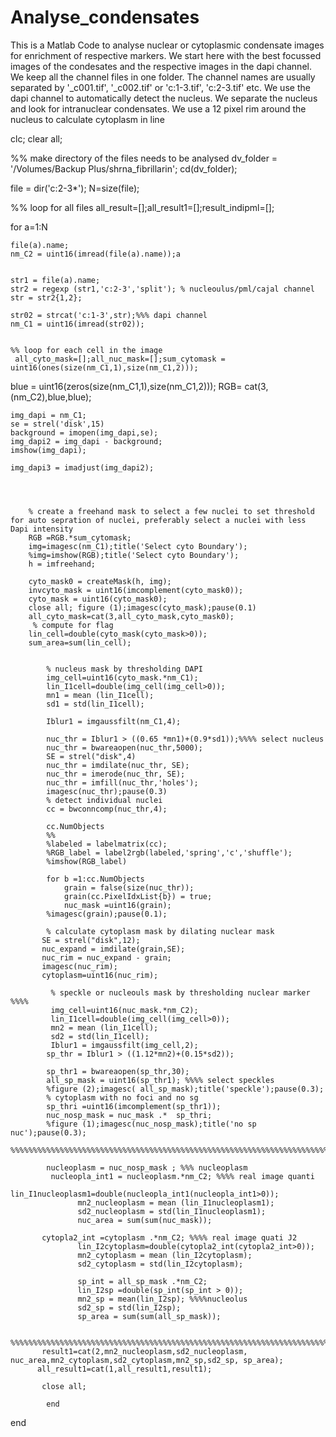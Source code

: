 # Analyse_condensates
This is a Matlab Code to analyse nuclear or cytoplasmic condensate images for enrichment of respective markers. We start here with the best focussed images of the condesates and the respective images in the dapi channel. We keep all the channel files in one folder. The channel names are usually separated by '_c001.tif', '_c002.tif' or 'c:1-3.tif', 'c:2-3.tif' etc.
We use the dapi channel to automatically detect the nucleus. We separate the nucleus and look for intranuclear condensates.
We use a 12 pixel rim around the nucleus to calculate cytoplasm in line 



clc;
clear all;

%% make directory of the files needs to be analysed
dv_folder = '/Volumes/Backup Plus/shrna_fibrillarin';
cd(dv_folder);

file = dir('c:2-3*');
N=size(file);

%% loop for all files
all_result=[];all_result1=[];result_indipml=[];

for a=1:N
    
    file(a).name;
    nm_C2 = uint16(imread(file(a).name));a
    
    
    str1 = file(a).name;
    str2 = regexp (str1,'c:2-3','split'); % nucleoulus/pml/cajal channel
    str = str2{1,2};
    
    str02 = strcat('c:1-3',str);%%% dapi channel
    nm_C1 = uint16(imread(str02));
  

    %% loop for each cell in the image
     all_cyto_mask=[];all_nuc_mask=[];sum_cytomask = uint16(ones(size(nm_C1,1),size(nm_C1,2)));
  
   blue = uint16(zeros(size(nm_C1,1),size(nm_C1,2)));
   RGB= cat(3,(nm_C2),blue,blue);
   
    img_dapi = nm_C1;
    se = strel('disk',15)
    background = imopen(img_dapi,se);
    img_dapi2 = img_dapi - background;
    imshow(img_dapi);
    
    img_dapi3 = imadjust(img_dapi2);
    
 
       
        
        % create a freehand mask to select a few nuclei to set threshold for auto sepration of nuclei, preferably select a nuclei with less Dapi intensity
        RGB =RGB.*sum_cytomask;
        img=imagesc(nm_C1);title('Select cyto Boundary');
        %img=imshow(RGB);title('Select cyto Boundary');
        h = imfreehand;

        cyto_mask0 = createMask(h, img);
        invcyto_mask = uint16(imcomplement(cyto_mask0));
        cyto_mask = uint16(cyto_mask0);
        close all; figure (1);imagesc(cyto_mask);pause(0.1)
        all_cyto_mask=cat(3,all_cyto_mask,cyto_mask0);
         % compute for flag
        lin_cell=double(cyto_mask(cyto_mask>0));
        sum_area=sum(lin_cell);
       
            
            % nucleus mask by thresholding DAPI
            img_cell=uint16(cyto_mask.*nm_C1);
            lin_I1cell=double(img_cell(img_cell>0));
            mn1 = mean (lin_I1cell);
            sd1 = std(lin_I1cell);
            
            Iblur1 = imgaussfilt(nm_C1,4);
            
            nuc_thr = Iblur1 > ((0.65 *mn1)+(0.9*sd1));%%%% select nucleus
            nuc_thr = bwareaopen(nuc_thr,5000);
            SE = strel("disk",4)
            nuc_thr = imdilate(nuc_thr, SE);
            nuc_thr = imerode(nuc_thr, SE);
            nuc_thr = imfill(nuc_thr,'holes');
            imagesc(nuc_thr);pause(0.3)
            % detect individual nuclei
            cc = bwconncomp(nuc_thr,4);
            
            cc.NumObjects
            %%
            %labeled = labelmatrix(cc);
            %RGB_label = label2rgb(labeled,'spring','c','shuffle');
            %imshow(RGB_label)
            
            for b =1:cc.NumObjects
                grain = false(size(nuc_thr));
                grain(cc.PixelIdxList{b}) = true;
                nuc_mask =uint16(grain);
            %imagesc(grain);pause(0.1);
            
            % calculate cytoplasm mask by dilating nuclear mask
           SE = strel("disk",12);
           nuc_expand = imdilate(grain,SE);
           nuc_rim = nuc_expand - grain;
           imagesc(nuc_rim);
           cytoplasm=uint16(nuc_rim);
            
             % speckle or nucleouls mask by thresholding nuclear marker %%%% 
             img_cell=uint16(nuc_mask.*nm_C2);
             lin_I1cell=double(img_cell(img_cell>0));
             mn2 = mean (lin_I1cell);
             sd2 = std(lin_I1cell);
             Iblur1 = imgaussfilt(img_cell,2);
            sp_thr = Iblur1 > ((1.12*mn2)+(0.15*sd2));
    
            sp_thr1 = bwareaopen(sp_thr,30);
            all_sp_mask = uint16(sp_thr1); %%%% select speckles
            %figure (2);imagesc( all_sp_mask);title('speckle');pause(0.3);
            % cytoplasm with no foci and no sg
            sp_thri =uint16(imcomplement(sp_thr1));
            nuc_nosp_mask = nuc_mask .*  sp_thri;
            %figure (1);imagesc(nuc_nosp_mask);title('no sp nuc');pause(0.3);
            %%%%%%%%%%%%%%%%%%%%%%%%%%%%%%%%%%%%%%%%%%%%%%%%%%%%%%%%%%%%%%%%%%%%%%%%%%%
          
            nucleoplasm = nuc_nosp_mask ; %%% nucleoplasm
             nucleopla_int1 = nucleoplasm.*nm_C2; %%%% real image quanti
                 lin_I1nucleoplasm1=double(nucleopla_int1(nucleopla_int1>0));
                   mn2_nucleoplasm = mean (lin_I1nucleoplasm1);
                   sd2_nucleoplasm = std(lin_I1nucleoplasm1);
                   nuc_area = sum(sum(nuc_mask));
                    
           cytopla2_int =cytoplasm .*nm_C2; %%%% real image quati J2
                   lin_I2cytoplasm=double(cytopla2_int(cytopla2_int>0));
                   mn2_cytoplasm = mean (lin_I2cytoplasm);
                   sd2_cytoplasm = std(lin_I2cytoplasm);
 
                   sp_int = all_sp_mask .*nm_C2;
                   lin_I2sp =double(sp_int(sp_int > 0));
                   mn2_sp = mean(lin_I2sp); %%%%nucleolus
                   sd2_sp = std(lin_I2sp);
                   sp_area = sum(sum(all_sp_mask));
   
           %%%%%%%%%%%%%%%%%%%%%%%%%%%%%%%%%%%%%%%%%%%%%%%%%%%%%%%%%%%%%%%%%%%%%%%%%%%%        
           result1=cat(2,mn2_nucleoplasm,sd2_nucleoplasm, nuc_area,mn2_cytoplasm,sd2_cytoplasm,mn2_sp,sd2_sp, sp_area);
          all_result1=cat(1,all_result1,result1);
       
           close all;
                
            end
                
            
            
       
   
   
   
end
    

